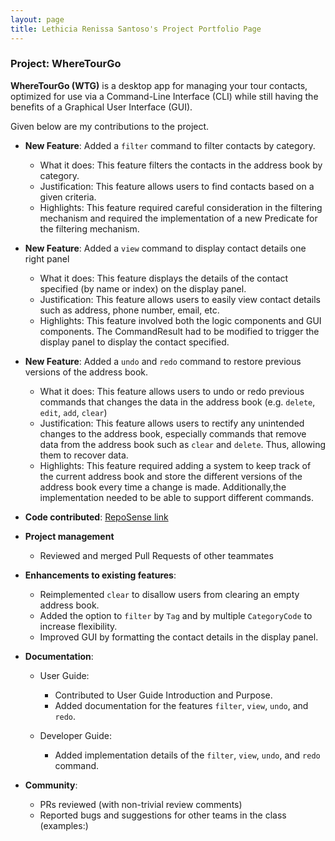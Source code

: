 ```yaml
---
layout: page
title: Lethicia Renissa Santoso's Project Portfolio Page
---
```


### Project: WhereTourGo

**WhereTourGo (WTG)** is a desktop app for managing your tour contacts, optimized for use via a Command-Line Interface (CLI) while still having the benefits of a Graphical User Interface (GUI).

Given below are my contributions to the project.

* **New Feature**: Added a `filter` command to filter contacts by category.
    * What it does: This feature filters the contacts in the address book by category.
    * Justification: This feature allows users to find contacts based on a given criteria.
    * Highlights: This feature required careful consideration in the filtering mechanism and required the implementation of a new Predicate for the filtering mechanism.


* **New Feature**: Added a `view` command to display contact details one right panel
    * What it does: This feature displays the details of the contact specified (by name or index) on the display panel.
    * Justification: This feature allows users to easily view contact details such as address, phone number, email, etc.
    * Highlights: This feature involved both the logic components and GUI components. The CommandResult had to be modified to trigger the display panel to display the contact specified.


* **New Feature**: Added a `undo` and `redo` command to restore previous versions of the address book.
    * What it does: This feature allows users to undo or redo previous commands that changes the data in the address book (e.g. `delete`, `edit`, `add`, `clear`)
    * Justification: This feature allows users to rectify any unintended changes to the address book, especially commands that remove data from the address book such as `clear` and `delete`. Thus, allowing them to recover data.
    * Highlights: This feature required adding a system to keep track of the current address book and store the different versions of the address book every time a change is made. Additionally,the implementation needed to be able to support different commands.


* **Code contributed**: [RepoSense link](https://nus-cs2103-ay2122s1.github.io/tp-dashboard/?search=lethiciars&sort=groupTitle&sortWithin=title&timeframe=commit&mergegroup=&groupSelect=groupByRepos&breakdown=true&checkedFileTypes=docs~functional-code~test-code~other&since=2021-09-17&tabOpen=true&tabType=zoom&tabAuthor=Imerbear&tabRepo=AY2122S1-CS2103T-T12-2%2Ftp%5Bmaster%5D&authorshipIsMergeGroup=false&authorshipFileTypes=docs~functional-code~test-code&authorshipIsBinaryFileTypeChecked=false&zA=lethiciars&zR=AY2122S1-CS2103T-T12-2%2Ftp%5Bmaster%5D&zACS=100.6923076923077&zS=2021-09-17&zFS=lethiciars&zU=2021-11-03&zMG=false&zFTF=commit&zFGS=groupByRepos&zFR=false)



* **Project management**
    * Reviewed and merged Pull Requests of other teammates


* **Enhancements to existing features**:
    * Reimplemented `clear` to disallow users from clearing an empty address book.
    * Added the option to `filter` by `Tag` and by multiple `CategoryCode` to increase flexibility.
    * Improved GUI by formatting the contact details in the display panel.


* **Documentation**:
    * User Guide:
        * Contributed to User Guide Introduction and Purpose.
        * Added documentation for the features `filter`, `view`, `undo`, and `redo`.

    * Developer Guide:
        * Added implementation details of the `filter`, `view`, `undo`, and `redo` command.


* **Community**:
    * PRs reviewed (with non-trivial review comments)
    * Reported bugs and suggestions for other teams in the class (examples:) 
